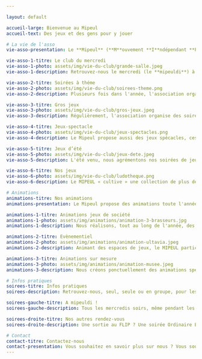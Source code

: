 ```yaml
---

layout: default

accueil-large: Bienvenue au Mipeul
accueil-text: Des jeux et des gens pour y jouer

# La vie de l'asso
vie-asso-presentation: Le **Mipeul** (**M**ouvement **I**ndépendant **P**our l'**E**xploration de l'**U**nivers **L**udique) est une association basée à Poitiers qui se réunit régulièrement pour proposer des activités autour du jeu de société à ses membres et des animations à toutes et à tous.

vie-asso-1-titre: Le club du mercredi
vie-asso-1-photo: assets/img/vie-du-club/grande-salle.jpeg
vie-asso-1-description: Retrouvez-nous le mercredi (le **mipeuldi**) à partir de 18h30 au Centre d'animation des Couronneries [37 Rue Pierre de Coubertin à Poitiers](https://maps.app.goo.gl/i7Wi1qTQFtNcBz9F7) pour une soirée jeux de sociétés. Gros jeux, petits jeux, jeux d'ambience, il y en a pour tous les goûts. Venez gratuitement, seuls ou en groupe, jouer avec nous.

vie-asso-2-titre: Soirées à théme
vie-asso-2-photo: assets/img/vie-du-club/soirees-theme.png
vie-asso-2-description: Plusieurs fois dans l'année, l'association organise des soirées Ordinaires Extra, avec un thème donné et des activités accordées. Retrouvez toutes les informations sur [Facebook](https://www.facebook.com/MIPEUL).

vie-asso-3-titre: Gros jeux
vie-asso-3-photo: assets/img/vie-du-club/gros-jeux.jpeg
vie-asso-3-description: Régulièrement, l'association organise des soirées spéciales "Gros Jeux" (ou jeux experts) qui permettant de réunir des joueurs autour d'une partie pouvant durer plusieurs heures. Pour y participer, contactez-nous au préalable. 

vie-asso-4-titre: Jeux-spectacle
vie-asso-4-photo: assets/img/vie-du-club/jeux-spectacles.png
vie-asso-4-description: Le Mipeul propose aussi des jeux spécacles, ces "créations maison" sont souvent courtes, parfois malines et toujours funs.

vie-asso-5-titre: Jeux d’été
vie-asso-5-photo: assets/img/vie-du-club/jeux-dete.jpeg
vie-asso-5-description: L'été venu, nous agrémentons nos soirées de jeux d'extérieur. Cornhole, Molky, Tour de Froebel ou Kubb n'auront plus de secret pour vous.

vie-asso-6-titre: Nos jeux
vie-asso-6-photo: assets/img/vie-du-club/ludotheque.png
vie-asso-6-description: Le MIPEUL « cultive » une collection de plus de 600 jeux qui évolue en permanence. Nous faisons l'acquisition de dizaines de jeux chaque année afin de renouveler et de tenir à jour notre ludothèque. Retrouvez nos jeux [ici](https://www.myludo.fr/#!/profil/mipeul-45959).

# Animations
animations-titre: Nos animations
animations-presentation: Le Mipeul propose des animations toute l'année pour partager la passion du jeu de société au plus grand nombre. Pour en savoir plus ou nous proposer une animation, [contactez-nous](#contact).

animations-1-titre: Animations jeux de société
animations-1-photo: assets/img/animations/animation-3-brasseurs.jpg
animations-1-description: Nous réalisons, tout au long de l'année, des animations pour divers lieux et événements. Prévoyez des tables, on s'occupe du reste.

animations-2-titre: Evènementiel
animations-2-photo: assets/img/animations/animation-ultavia.jpeg
animations-2-description: Animant des espaces de jeux, le MIPEUL participe régulièrement à des festivals de jeu (Festival du Jeu en Poitou, FLIP, Ultavia, Festival Ludique Officiel du Porteau...) et autres évènements populaires à caractère festif.

animations-3-titre: Animations sur mesure
animations-3-photo: assets/img/animations/animation-musee.jpeg
animations-3-description: Nous créons ponctuellement des animations spéciales, sur mesure, inspirées par un lieu ou un concept insolite.

# Infos pratiques
soirees-titre: Infos pratiques
soirees-description: Retrouvez-nous, seul, seule ou en groupe, pour les soirées du Mipeul ! Aucune adhésion n'est obligatoire pour jouer au Mipeul.

soirees-gauche-titre: A mipeuldi !
soirees-gauche-description: Tous les mercredis soirs, même pendant les vacances et les jours fériés, retrouvez-nous à partir de 18h30 au Centre d'animation des Couronneries [37 Rue Pierre de Coubertin à Poitiers](https://maps.app.goo.gl/Ztf2us9Yrqq6uaLP6).

soirees-droite-titre: Nos autres rendez-vous
soirees-droite-description: Une sortie au FLIP ? Une soirée Ordinaire Extra (plusieurs soirées spéciales par an) ? Une soirée jeux dans une yourte ? Une soirée gros jeu ? Pour ne rien rater, suivez-nous sur [Facebook](https://www.facebook.com/MIPEUL).

# Contact
contact-titre: Contactez-nous
contact-presentation: Vous souhaitez en savoir plus sur nous ? Vous souhaitez nous rejoindre ? Vous voulez nous dire que vous nous aimez ? Vous souhaitez organiser une animation ? Contactez-nous !
---
```



